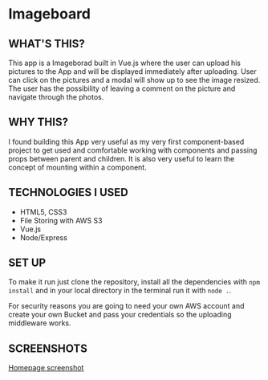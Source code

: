 # Imageboard

## WHAT'S THIS?

This app is a Imageborad built in Vue.js where the user can upload his pictures to the App and will be displayed immediately after uploading. User can click on the pictures and a modal will show up to see the image resized. The user has the possibility of leaving a comment on the picture and navigate through the photos.

## WHY THIS?

I found building this App very useful as my very first component-based project to get used and comfortable working with components and passing props between parent and children. It is also very useful to learn the concept of mounting within a component.

## TECHNOLOGIES I USED

- HTML5, CSS3
- File Storing with AWS S3
- Vue.js
- Node/Express

## SET UP

To make it run just clone the repository, install all the dependencies with ```npm install``` and in your local directory in the terminal run it with ```node .```.

For security reasons you are going to need your own AWS account and create your own Bucket and pass your credentials so the uploading middleware works.

## SCREENSHOTS

[Homepage screenshot](https://github.com/l-legren/imageboard/blob/leret/public/images/screenshot/homepage.jpg)
